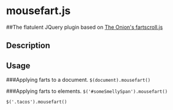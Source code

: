 mousefart.js
============
##The flatulent JQuery plugin based on [The Onion's fartscroll.js](http://theonion.github.io/fartscroll.js/)

Description
-----------






Usage
-----

###Applying farts to a document.
`$(document).mousefart()`


###Applying farts to elements.
`$('#someSmellySpan').mousefart()`

`$('.tacos').mousefart()`


